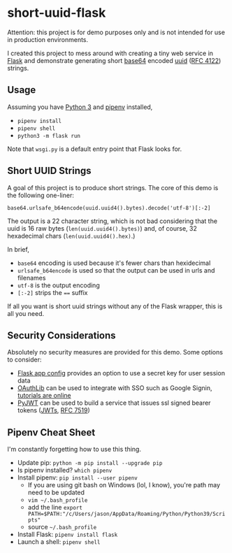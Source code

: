 # short-uuid-flask

Attention: this project is for demo purposes only and is not intended for use in production environments.

I created this project to mess around with creating a tiny web service in [Flask](https://flask.palletsprojects.com/en/2.0.x/) and demonstrate generating short [base64](https://docs.python.org/3/library/base64.html) encoded [uuid](https://docs.python.org/3/library/uuid.html) ([RFC 4122](https://datatracker.ietf.org/doc/html/rfc4122.html)) strings.

## Usage

Assuming you have [Python 3](https://www.python.org/) and [pipenv](https://pipenv.pypa.io/en/latest/) installed,

* `pipenv install`
* `pipenv shell`
* `python3 -m flask run`

Note that `wsgi.py` is a default entry point that Flask looks for.

## Short UUID Strings

A goal of this project is to produce short strings. The core of this demo is the following one-liner:

`base64.urlsafe_b64encode(uuid.uuid4().bytes).decode('utf-8')[:-2]`

The output is a 22 character string, which is not bad considering that the uuid is 16 raw bytes (`len(uuid.uuid4().bytes)`) and, of course, 32 hexadecimal chars (`len(uuid.uuid4().hex)`.)

In brief,

* `base64` encoding is used because it's fewer chars than hexidecimal
* `urlsafe_b64encode` is used so that the output can be used in urls and filenames
* `utf-8` is the output encoding
* `[:-2]` strips the `==` suffix

If all you want is short uuid strings without any of the Flask wrapper, this is all you need.

## Security Considerations

Absolutely no security measures are provided for this demo. Some options to consider:

* [Flask app config](https://flask.palletsprojects.com/en/2.0.x/config/) provides an option to use a secret key for user session data
* [OAuthLib](https://oauthlib.readthedocs.io/en/latest/) can be used to integrate with SSO such as Google Signin, [tutorials are online](https://realpython.com/flask-google-login/)
* [PyJWT](https://pyjwt.readthedocs.io/en/latest/) can be used to build a service that issues ssl signed bearer tokens ([JWTs](https://jwt.io/), [RFC 7519](https://datatracker.ietf.org/doc/html/rfc7519))

## Pipenv Cheat Sheet

I'm constantly forgetting how to use this thing.

* Update pip: `python -m pip install --upgrade pip`
* Is pipenv installed? `which pipenv`
* Install pipenv: `pip install --user pipenv`
  * If you are using git bash on Windows (lol, I know), you're path may need to be updated
  * `vim ~/.bash_profile`
  * add the line `export PATH=$PATH:"/c/Users/jason/AppData/Roaming/Python/Python39/Scripts"`
  * source `~/.bash_profile`
* Install Flask: `pipenv install flask`
* Launch a shell: `pipenv shell`
